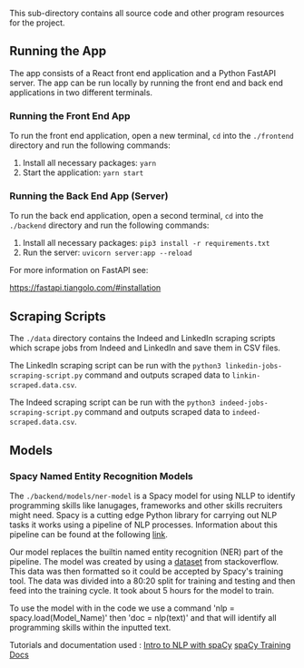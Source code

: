 This sub-directory contains all source code and other program resources for the project.

## Running the App
The app consists of a React front end application and a Python FastAPI server. The app can be run locally by running the front end and back end applications in two different terminals.

### Running the Front End App

To run the front end application, open a new terminal, `cd` into the `./frontend` directory and run the following commands:

1. Install all necessary packages: `yarn`
2. Start the application: `yarn start`

### Running the Back End App (Server)

To run the back end application, open a second terminal, `cd` into the `./backend` directory and run the following commands:

1. Install all necessary packages: `pip3 install -r requirements.txt`
2. Run the server: `uvicorn server:app --reload`

For more information on FastAPI see:

https://fastapi.tiangolo.com/#installation

## Scraping Scripts
The `./data` directory contains the Indeed and LinkedIn scraping scripts which scrape jobs from Indeed and LinkedIn and save them in CSV files. 

The LinkedIn scraping script can be run with the `python3 linkedin-jobs-scraping-script.py` command and outputs scraped data to `linkin-scraped.data.csv`.

The Indeed scraping script can be run with the `python3 indeed-jobs-scraping-script.py` command and outputs scraped data to `indeed-scraped.data.csv`.

## Models
### Spacy Named Entity Recognition Models
The `./backend/models/ner-model` is a Spacy model for using NLLP to identify programming skills like lanugages, frameworks and other skills recruiters might need. Spacy is a cutting edge Python library for carrying out NLP tasks it works using a pipeline of NLP processes. Information about this pipeline can be found at the following [link](https://spacy.io/usage/processing-pipelines).

Our model replaces the builtin named entity recognition (NER) part of the pipeline. The model was created by using a [dataset](https://www.kaggle.com/stackoverflow/stacksample) from stackoverflow. This data was then formatted so it could be accepted by Spacy's training tool. The data was divided into a 80:20 split for training and testing and then feed into the training cycle. It took about 5 hours for the model to train.

To use the model with in the code we use a command 'nlp = spacy.load(Model_Name)' then 'doc = nlp(text)' and that will identify all programming skills within the inputted text.

Tutorials and documentation used :
[Intro to NLP with spaCy](https://www.youtube.com/watch?v=IqOJU1-_Fi0)
[spaCy Training Docs](https://spacy.io/usage/training)
